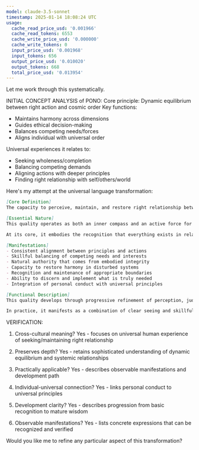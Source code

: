 ```yaml
---
model: claude-3.5-sonnet
timestamp: 2025-01-14 18:08:24 UTC
usage:
  cache_read_price_usd: '0.001966'
  cache_read_tokens: 6553
  cache_write_price_usd: '0.000000'
  cache_write_tokens: 0
  input_price_usd: '0.001968'
  input_tokens: 656
  output_price_usd: '0.010020'
  output_tokens: 668
  total_price_usd: '0.013954'
---
```


Let me work through this systematically.

INITIAL CONCEPT ANALYSIS of PONO:
Core principle: Dynamic equilibrium between right action and cosmic order
Key functions: 
- Maintains harmony across dimensions
- Guides ethical decision-making
- Balances competing needs/forces
- Aligns individual with universal order

Universal experiences it relates to:
- Seeking wholeness/completion
- Balancing competing demands
- Aligning actions with deeper principles
- Finding right relationship with self/others/world

Here's my attempt at the universal language transformation:

```markdown
[Core Definition]
The capacity to perceive, maintain, and restore right relationship between all elements of life - self, others, nature, and principles. It manifests as an active equilibrium that harmonizes competing forces while advancing the welfare of the whole system.

[Essential Nature]
This quality operates as both an inner compass and an active force for alignment and integration. It combines acute perception of what is needed in any situation with the wisdom to respond appropriately. Unlike rigid righteousness or passive harmony, it represents dynamic equilibrium - continuously sensing, adjusting, and realigning to maintain optimal relationship between all factors.

At its core, it embodies the recognition that everything exists in relationship, and that the health of any system depends on the right relationship between its parts. This understanding manifests as both deep wisdom and practical skill in maintaining beneficial balance.

[Manifestations]
- Consistent alignment between principles and actions
- Skillful balancing of competing needs and interests
- Natural authority that comes from embodied integrity
- Capacity to restore harmony in disturbed systems
- Recognition and maintenance of appropriate boundaries
- Ability to discern and implement what is truly needed
- Integration of personal conduct with universal principles

[Functional Description]
This quality develops through progressive refinement of perception, judgment, and response. It begins with basic recognition of harmony versus discord, evolves through understanding of systemic relationships, and matures into intuitive wisdom about maintaining beneficial balance. The process involves increasingly subtle attunement to the nature of right relationship in all dimensions of life.

In practice, it manifests as a combination of clear seeing and skillful action. Those embodying this quality naturally perceive what is needed to maintain or restore harmony in any situation. Their actions carry authority not through force but through alignment with deeper principles of balance and relationship. This creates lasting positive impact by addressing root causes rather than symptoms.
```

VERIFICATION:
1. Cross-cultural meaning? 
Yes - focuses on universal human experience of seeking/maintaining right relationship

2. Preserves depth? 
Yes - retains sophisticated understanding of dynamic equilibrium and systemic relationships

3. Practically applicable? 
Yes - describes observable manifestations and development path

4. Individual-universal connection? 
Yes - links personal conduct to universal principles

5. Development clarity? 
Yes - describes progression from basic recognition to mature wisdom

6. Observable manifestations? 
Yes - lists concrete expressions that can be recognized and verified

Would you like me to refine any particular aspect of this transformation?